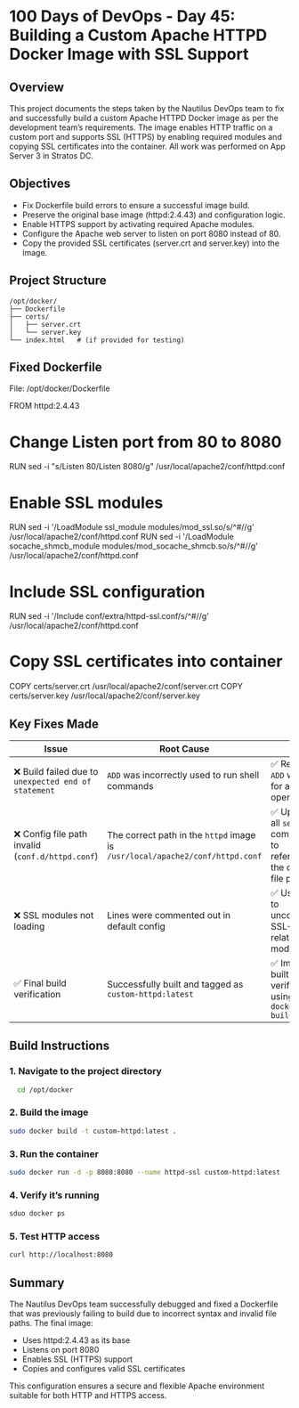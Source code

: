 # 100 Days of DevOps - Day 45: Building a Custom Apache HTTPD Docker Image with SSL Support

## Overview

This project documents the steps taken by the Nautilus DevOps team to fix and successfully build a custom Apache HTTPD Docker image as per the development team’s requirements.
The image enables HTTP traffic on a custom port and supports SSL (HTTPS) by enabling required modules and copying SSL certificates into the container.
All work was performed on App Server 3 in Stratos DC.

## Objectives

 - Fix Dockerfile build errors to ensure a successful image build.
 - Preserve the original base image (httpd:2.4.43) and configuration logic.
 - Enable HTTPS support by activating required Apache modules.
 - Configure the Apache web server to listen on port 8080 instead of 80.
 - Copy the provided SSL certificates (server.crt and server.key) into the image.

## Project Structure
```pgsql
/opt/docker/
├── Dockerfile
├── certs/
│   ├── server.crt
│   └── server.key
└── index.html   # (if provided for testing)
```

## Fixed Dockerfile
File: /opt/docker/Dockerfile

FROM httpd:2.4.43

# Change Listen port from 80 to 8080
RUN sed -i "s/Listen 80/Listen 8080/g" /usr/local/apache2/conf/httpd.conf

# Enable SSL modules
RUN sed -i '/LoadModule ssl_module modules\/mod_ssl.so/s/^#//g' /usr/local/apache2/conf/httpd.conf
RUN sed -i '/LoadModule socache_shmcb_module modules\/mod_socache_shmcb.so/s/^#//g' /usr/local/apache2/conf/httpd.conf

# Include SSL configuration
RUN sed -i '/Include conf\/extra\/httpd-ssl.conf/s/^#//g' /usr/local/apache2/conf/httpd.conf

# Copy SSL certificates into container
COPY certs/server.crt /usr/local/apache2/conf/server.crt
COPY certs/server.key /usr/local/apache2/conf/server.key

## Key Fixes Made

| Issue                                               | Root Cause                                                                    | Fix                                                             |
| --------------------------------------------------- | ----------------------------------------------------------------------------- | --------------------------------------------------------------- |
| ❌ Build failed due to `unexpected end of statement` | `ADD` was incorrectly used to run shell commands                              | ✅ Replaced `ADD` with `RUN` for all shell operations            |
| ❌ Config file path invalid (`conf.d/httpd.conf`)    | The correct path in the `httpd` image is `/usr/local/apache2/conf/httpd.conf` | ✅ Updated all `sed` commands to reference the correct file path |
| ❌ SSL modules not loading                           | Lines were commented out in default config                                    | ✅ Used `sed` to uncomment SSL-related modules                   |
| ✅ Final build verification                          | Successfully built and tagged as `custom-httpd:latest`                        | ✅ Image built and verified using `docker build`                 |

## Build Instructions

### 1. Navigate to the project directory
```bash
  cd /opt/docker
```

### 2. Build the image
```bash
sudo docker build -t custom-httpd:latest .
```

### 3. Run the container
```bash
sudo docker run -d -p 8080:8080 --name httpd-ssl custom-httpd:latest
```

### 4. Verify it’s running
```bash
sduo docker ps
```

### 5. Test HTTP access
```bash
curl http://localhost:8080
```

## Summary

The Nautilus DevOps team successfully debugged and fixed a Dockerfile that was previously failing to build due to incorrect syntax and invalid file paths.
The final image:

 - Uses httpd:2.4.43 as its base
 - Listens on port 8080
 - Enables SSL (HTTPS) support
 - Copies and configures valid SSL certificates

This configuration ensures a secure and flexible Apache environment suitable for both HTTP and HTTPS access.

